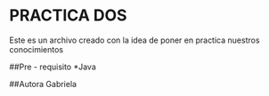 # PRACTICA DOS 
Este es un archivo creado con la idea de poner en practica nuestros conocimientos 

##Pre - requisito
*Java

##Autora
Gabriela
